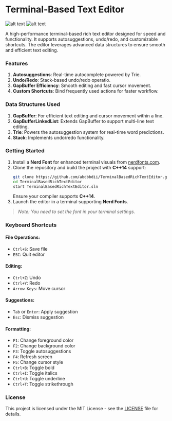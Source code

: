 # Terminal-Based Text Editor

![alt text](https://github.com/abdbbdii/TerminalBasedRichTextEditor/blob/master/screenshots/screenshot_1.png?raw=true)
![alt text](https://github.com/abdbbdii/TerminalBasedRichTextEditor/blob/master/screenshots/screenshot_2.png?raw=true)

A high-performance terminal-based rich text editor designed for speed and functionality. It supports autosuggestions, undo/redo, and customizable shortcuts. The editor leverages advanced data structures to ensure smooth and efficient text editing.

### Features

1. **Autosuggestions**: Real-time autocomplete powered by Trie.
2. **Undo/Redo**: Stack-based undo/redo operatio.
3. **GapBuffer Efficiency**: Smooth editing and fast cursor movement.
4. **Custom Shortcuts**: Bind frequently used actions for faster workflow.

### Data Structures Used

1. **GapBuffer**: For efficient text editing and cursor movement within a line.
2. **GapBufferLinkedList**: Extends GapBuffer to support multi-line text editing.
3. **Trie**: Powers the autosuggestion system for real-time word predictions.
4. **Stack**: Implements undo/redo functionality.

### Getting Started

1. Install a **Nerd Font** for enhanced terminal visuals from [nerdfonts.com](https://www.nerdfonts.com/font-downloads).
2. Clone the repository and build the project with **C++14** support:
   ```bash
   git clone https://github.com/abdbbdii/TerminalBasedRichTextEditor.git
   cd TerminalBasedRichTextEditor
   start TerminalBasedRichTextEditor.sln
   ```
   Ensure your compiler supports **C++14**.
3. Launch the editor in a terminal supporting **Nerd Fonts**. 
> _Note: You need to set the font in your terminal settings._

### Keyboard Shortcuts

#### File Operations:

- `Ctrl+S`: Save file
- `ESC`: Quit editor

#### Editing:

- `Ctrl+Z`: Undo
- `Ctrl+Y`: Redo
- `Arrow Keys`: Move cursor

#### Suggestions:

- `Tab` or `Enter`: Apply suggestion
- `Esc`: Dismiss suggestion

#### Formatting:

- `F1`: Change foreground color
- `F2`: Change background color
- `F3`: Toggle autosuggestions
- `F4`: Refresh screen
- `F5`: Change cursor style
- `Ctrl+B`: Toggle bold
- `Ctrl+I`: Toggle italics
- `Ctrl+U`: Toggle underline
- `Ctrl+T`: Toggle strikethrough

### License

This project is licensed under the MIT License - see the [LICENSE](LICENSE) file for details.
